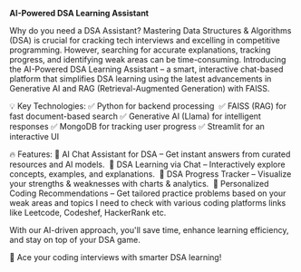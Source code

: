 **AI-Powered DSA Learning Assistant**

Why do you need a DSA Assistant? Mastering Data Structures & Algorithms (DSA) is crucial for cracking tech interviews and excelling in competitive programming.
However, searching for accurate explanations, tracking progress, and identifying weak areas can be time-consuming.
Introducing the AI-Powered DSA Learning Assistant – a smart, interactive chat-based platform that simplifies DSA learning using the latest advancements in Generative AI and RAG (Retrieval-Augmented Generation) with FAISS.

💡 Key Technologies:
✅ Python for backend processing 
✅ FAISS (RAG) for fast document-based search
✅ Generative AI (Llama) for intelligent responses
✅ MongoDB for tracking user progress
✅ Streamlit for an interactive UI

🔥 Features:
🔹 AI Chat Assistant for DSA – Get instant answers from curated resources and AI models. 
🔹 DSA Learning via Chat – Interactively explore concepts, examples, and explanations. 
🔹 DSA Progress Tracker – Visualize your strengths & weaknesses with charts & analytics. 
🔹 Personalized Coding Recommendations – Get tailored practice problems based on your weak areas and topics I need to check with various coding platforms links like Leetcode, Codeshef, HackerRank etc. 
   
   With our AI-driven approach, you'll save time, enhance learning efficiency, and stay on top of your DSA game.

🚀 Ace your coding interviews with smarter DSA learning!
